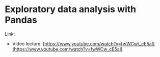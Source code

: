 # Exploratory data analysis with Pandas

Link:  
- Video lecture: [https://www.youtube.com/watch?v=fwWCw\_cE5aI](https://www.youtube.com/watch?v=fwWCw_cE5aI)


